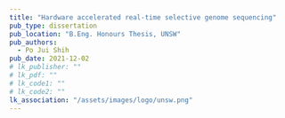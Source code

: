 ```yaml
---
title: "Hardware accelerated real-time selective genome sequencing"
pub_type: dissertation
pub_location: "B.Eng. Honours Thesis, UNSW"
pub_authors:
  - Po Jui Shih
pub_date: 2021-12-02
# lk_publisher: ""
# lk_pdf: ""
# lk_code1: ""
# lk_code2: ""
lk_association: "/assets/images/logo/unsw.png"
---
```

